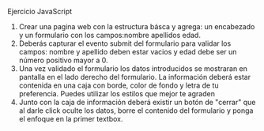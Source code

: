 
Ejercicio JavaScript

1. Crear una pagina web con la estructura básca y agrega: un encabezado y un formulario con los campos:nombre apellidos edad.
2. Deberás capturar el evento submit del formulario para validar los campos: nombre y apellido deben estar vacios y edad debe ser un número positivo mayor a 0.
3. Una vez validado el formulario los datos introducidos se mostraran en pantalla en el lado derecho del formulario. La información deberá estar contenida en una caja con borde, color de fondo y letra de tu preferencia. Puedes utilizar los estilos que mejor te agraden
4. Junto con la caja de información deberá existir un botón de "cerrar" que al darle click oculte los datos, borre el contenido del formulario y ponga el enfoque en la primer textbox.